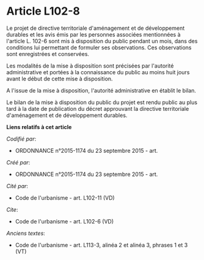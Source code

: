 # Article L102-8

Le projet de directive territoriale d'aménagement et de développement durables et les avis émis par les personnes associées
mentionnées à l'article L. 102-6 sont mis à disposition du public pendant un mois, dans des conditions lui permettant de
formuler ses observations. Ces observations sont enregistrées et conservées. 

Les modalités de la mise à disposition sont précisées par l'autorité administrative et portées à la connaissance du public au
moins huit jours avant le début de cette mise à disposition. 

A l'issue de la mise à disposition, l'autorité administrative en établit le bilan. 

Le bilan de la mise à disposition du public du projet est rendu public au plus tard à la date de publication du décret
approuvant la directive territoriale d'aménagement et de développement durables.

**Liens relatifs à cet article**

_Codifié par_:

  - ORDONNANCE n°2015-1174 du 23 septembre 2015 - art.

_Créé par_:

  - ORDONNANCE n°2015-1174 du 23 septembre 2015 - art.

_Cité par_:

  - Code de l'urbanisme - art. L102-11 (VD)

_Cite_:

  - Code de l'urbanisme - art. L102-6 (VD)

_Anciens textes_:

  - Code de l'urbanisme - art. L113-3, alinéa 2 et alinéa 3, phrases 1 et 3 (VT)

